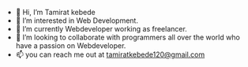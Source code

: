 - 👋 Hi, I’m Tamirat kebede
- 👀 I’m interested in Web Development. 
- 🌱 I’m currently Webdeveloper  working as freelancer.
- 💞️ I’m looking to collaborate with programmers all over the world who have a passion on Webdeveloper.
- 📫 you can reach me out at tamiratkebede120@gmail.com

<!---
kika1s1/kika1s1 is a ✨ special ✨ repository because its `README.md` (this file) appears on your GitHub profile.
You can click the Preview link to take a look at your changes.
--->
